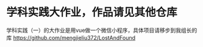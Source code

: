 # 学科实践大作业，作品请见其他仓库
学科实践（一）的大作业是用vue做一个微信小程序，具体项目请移步到我组长的库
<https://github.com/mengjieliu372/LostAndFound>
